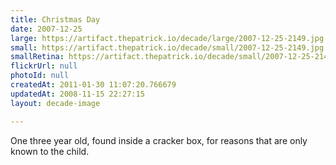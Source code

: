 ```yaml
---
title: Christmas Day
date: 2007-12-25
large: https://artifact.thepatrick.io/decade/large/2007-12-25-2149.jpg
small: https://artifact.thepatrick.io/decade/small/2007-12-25-2149.jpg
smallRetina: https://artifact.thepatrick.io/decade/small/2007-12-25-2149@2x.jpg
flickrUrl: null
photoId: null
createdAt: 2011-01-30 11:07:20.766679
updatedAt: 2008-11-15 22:27:15
layout: decade-image

---
```

One three year old, found inside a cracker box, for reasons that are only known to the child.
